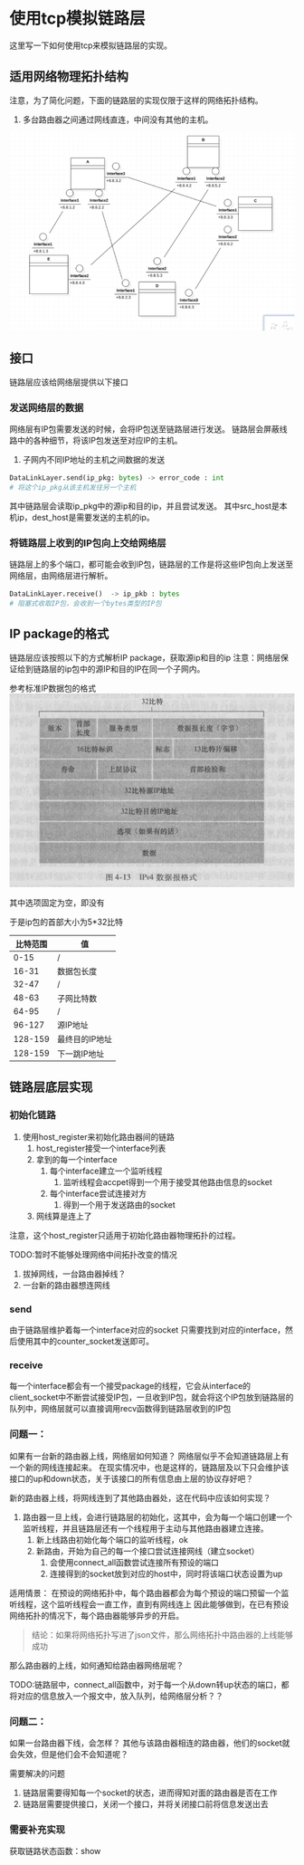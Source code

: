 # 使用tcp模拟链路层

这里写一下如何使用tcp来模拟链路层的实现。

## 适用网络物理拓扑结构

注意，为了简化问题，下面的链路层的实现仅限于这样的网络拓扑结构。

1. 多台路由器之间通过网线直连，中间没有其他的主机。

![](figure/2018-05-11-17-03-55.png)

## 接口

链路层应该给网络层提供以下接口

### 发送网络层的数据

网络层有IP包需要发送的时候，会将IP包送至链路层进行发送。
链路层会屏蔽线路中的各种细节，将该IP包发送至对应IP的主机。

1. 子网内不同IP地址的主机之间数据的发送

```py
DataLinkLayer.send(ip_pkg: bytes) -> error_code : int
# 将这个ip_pkg从该主机发往另一个主机
```

其中链路层会读取ip_pkg中的源ip和目的ip，并且尝试发送。
其中src_host是本机ip，dest_host是需要发送的主机的ip。

### 将链路层上收到的IP包向上交给网络层

链路层上的多个端口，都可能会收到IP包，链路层的工作是将这些IP包向上发送至网络层，由网络层进行解析。

```py
DataLinkLayer.receive()  -> ip_pkb : bytes
# 阻塞式收取IP包，会收到一个bytes类型的IP包
```

## IP package的格式

链路层应该按照以下的方式解析IP package，获取源ip和目的ip
注意：网络层保证给到链路层的ip包中的源IP和目的IP在同一个子网内。

参考标准IP数据包的格式
![](figure/2018-05-11-16-56-31.png)

其中选项固定为空，即没有

于是ip包的首部大小为5*32比特

|比特范围|值|
|-|-|
|0-15|/|
|16-31|数据包长度|
|32-47|/|
|48-63|子网比特数|
|64-95|/|
|96-127|源IP地址|
|128-159|最终目的IP地址|
|128-159|下一跳IP地址|

## 链路层底层实现

### 初始化链路

1. 使用host_register来初始化路由器间的链路
    1. host_register接受一个interface列表
    1. 拿到的每一个interface
        1. 每个interface建立一个监听线程
            1. 监听线程会accpet得到一个用于接受其他路由信息的socket
        1. 每个interface尝试连接对方
            1. 得到一个用于发送路由的socket
    1. 网线算是连上了

注意，这个host_register只适用于初始化路由器物理拓扑的过程。

TODO:暂时不能够处理网络中间拓扑改变的情况

1. 拔掉网线，一台路由器掉线？
1. 一台新的路由器想连网线

### send

由于链路层维护着每一个interface对应的socket
只需要找到对应的interface，然后使用其中的counter_socket发送即可。 

### receive

每一个interface都会有一个接受package的线程，它会从interface的client_socket中不断尝试接受IP包，一旦收到IP包，就会将这个IP包放到链路层的队列中，网络层就可以直接调用recv函数得到链路层收到的IP包

### 问题一：

如果有一台新的路由器上线，网络层如何知道？
网络层似乎不会知道链路层上有一个新的网线连接起来。
在现实情况中，也是这样的，链路层及以下只会维护该接口的up和down状态，关于该接口的所有信息由上层的协议存好吧？

新的路由器上线，将网线连到了其他路由器处，这在代码中应该如何实现？

1. 路由器一旦上线，会进行链路层的初始化，这其中，会为每一个端口创建一个监听线程，并且链路层还有一个线程用于主动与其他路由器建立连接。
    1. 新上线路由初始化每个端口的监听线程，ok
    1. 新路由，开始为自己的每一个接口尝试连接网线（建立socket）
        1. 会使用connect_all函数尝试连接所有预设的端口
        1. 连接得到的socket放到对应的host中，同时将该端口状态设置为up

适用情景：
在预设的网络拓扑中，每个路由器都会为每个预设的端口预留一个监听线程，这个监听线程会一直工作，直到有网线连上
因此能够做到，在已有预设网络拓扑的情况下，每个路由器能够异步的开启。

>结论：如果将网络拓扑写进了json文件，那么网络拓扑中路由器的上线能够成功

那么路由器的上线，如何通知给路由器网络层呢？

TODO:链路层中，connect_all函数中，对于每一个从down转up状态的端口，都将对应的信息放入一个报文中，放入队列，给网络层分析？？

### 问题二：

如果一台路由器下线，会怎样？
其他与该路由器相连的路由器，他们的socket就会失效，但是他们会不会知道呢？

需要解决的问题

1. 链路层需要得知每一个socket的状态，进而得知对面的路由器是否在工作
1. 链路层需要提供接口，关闭一个接口，并将关闭接口前将信息发送出去

### 需要补充实现

获取链路状态函数：show